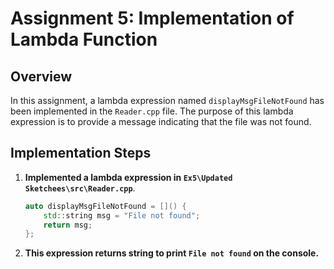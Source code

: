 # Assignment 5: Implementation of Lambda Function

## Overview

In this assignment, a lambda expression named `displayMsgFileNotFound` has been implemented in the `Reader.cpp` file. The purpose of this lambda expression is to provide a message indicating that the file was not found.

## Implementation Steps

1. **Implemented a lambda expression in `Ex5\Updated Sketchees\src\Reader.cpp`**.

   ```cpp
   auto displayMsgFileNotFound = []() {
       std::string msg = "File not found";
       return msg;
   };

2. **This expression returns string to print `File not found` on the console.**


